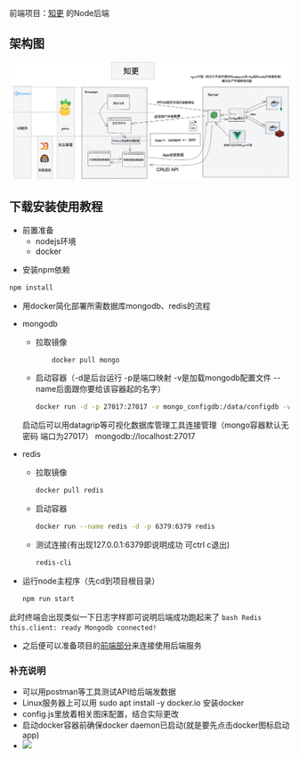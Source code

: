 前端项目：[知更](https://github.com/seasnakes/ZhiGeng) 的Node后端
## 架构图
![arch](./asset/arch.png)

## 下载安装使用教程
* 前置准备
	* nodejs环境
	* docker
- 安装npm依赖
```bash
npm install 
```
* 用docker简化部署所需数据库mongodb、redis的流程
* mongodb
	* 拉取镜像
		```bash
			docker pull mongo
		```
	* 启动容器（-d是后台运行 -p是端口映射 -v是加载mongodb配置文件 --name后面跟你要给该容器起的名字）
		```bash
		docker run -d -p 27017:27017 -v mongo_configdb:/data/configdb -v mongo_db:/data/db --name mongo docker.io/mongo 
	    ```
	启动后可以用datagrip等可视化数据库管理工具连接管理（mongo容器默认无密码 端口为27017）
		 mongodb://localhost:27017
		
* redis
	* 拉取镜像
		```bash
		docker pull redis
        ```
	* 启动容器
		```bash
		docker run --name redis -d -p 6379:6379 redis 
        ```
	* 测试连接(有出现127.0.0.1:6379即说明成功 可ctrl c退出)
		```bash
		redis-cli
        ```
* 运行node主程序（先cd到项目根目录）
	```bash
	npm run start
    ```
 此时终端会出现类似一下日志字样即可说明后端成功跑起来了
    ```bash
	Redis this.client: ready
	Mongodb connected!
    ```
* 之后便可以准备项目的[前端部分](https://github.com/seasnakes/ZMindMap)来连接使用后端服务
### 补充说明
* 可以用postman等工具测试API给后端发数据
* Linux服务器上可以用 sudo apt install -y docker.io 安装docker 
* config.js里放着相关图床配置，结合实际更改
* 启动docker容器前确保docker daemon已启动(就是要先点击docker图标启动app)
* ![](https://static001.geekbang.org/resource/image/c8/fe/c8116066bdbf295a7c9fc25b87755dfe.jpg?wh=1920x1048)
